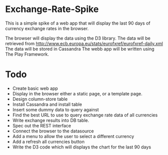 Exchange-Rate-Spike
===================

This is a simple spike of a web app that will display the last 90 days of currency exchange rates in the browser.

The browser will display the data using the D3 library.
The data will be retrieved from http://www.ecb.europa.eu/stats/eurofxref/eurofxref-daily.xml
The data will be stored in Cassandra
The webb app will be written using The Play Framework.


Todo
====

* Create basic web app
* Display in the browser either a static page, or a template page.
* Design column-store table
* Install Cassandra and install table
* Insert some dummy data to query against
* Find the best URL to use to query exchange rate data of all currencies
* Write exchange results into DB table.
* Spec out the REST interface
* Connect the browser to the datasource
* Add a menu to allow the user to select a different currency
* Add a refresh all currencies button
* Write the D3 code which will displays the chart for the last 90 days



